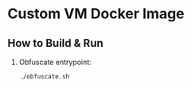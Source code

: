 # Custom VM Docker Image

## How to Build & Run
1. Obfuscate entrypoint:
   ```bash
   ./obfuscate.sh
